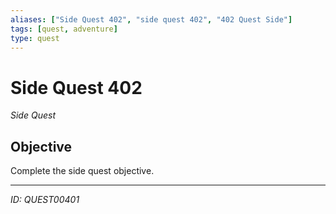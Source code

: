 ```yaml
---
aliases: ["Side Quest 402", "side quest 402", "402 Quest Side"]
tags: [quest, adventure]
type: quest
---
```


# Side Quest 402

*Side Quest*

## Objective
Complete the side quest objective.

---
*ID: QUEST00401*
